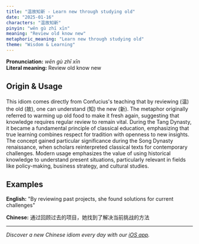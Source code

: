 ```yaml
---
title: "温故知新 - Learn new through studying old"
date: "2025-01-16"
characters: "温故知新"
pinyin: "wēn gù zhī xīn"
meaning: "Review old know new"
metaphoric_meaning: "Learn new through studying old"
theme: "Wisdom & Learning"
---
```


**Pronunciation:** *wēn gù zhī xīn*  
**Literal meaning:** Review old know new

## Origin & Usage

This idiom comes directly from Confucius's teaching that by reviewing (温) the old (故), one can understand (知) the new (新). The metaphor originally referred to warming up old food to make it fresh again, suggesting that knowledge requires regular review to remain vital. During the Tang Dynasty, it became a fundamental principle of classical education, emphasizing that true learning combines respect for tradition with openness to new insights. The concept gained particular significance during the Song Dynasty renaissance, when scholars reinterpreted classical texts for contemporary challenges. Modern usage emphasizes the value of using historical knowledge to understand present situations, particularly relevant in fields like policy-making, business strategy, and cultural studies.

## Examples

**English:** "By reviewing past projects, she found solutions for current challenges"

**Chinese:** 通过回顾过去的项目，她找到了解决当前挑战的方法

---

*Discover a new Chinese idiom every day with our [iOS app](https://apps.apple.com/us/app/daily-chinese-idioms/id6740611324).*
